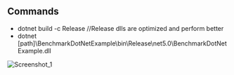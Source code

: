 ## Commands
- dotnet build -c Release //Release dlls are optimized and perform better
- dotnet [path]\BenchmarkDotNetExample\bin\Release\net5.0\BenchmarkDotNetExample.dll

![Screenshot_1](https://user-images.githubusercontent.com/5548939/122638817-9aa57900-d0f6-11eb-846d-57b00ece46db.png)
